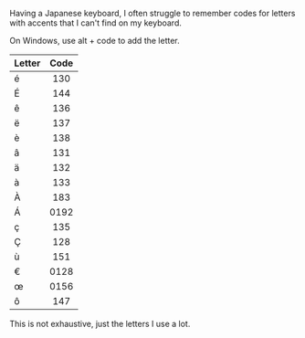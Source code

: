 Having a Japanese keyboard, I often struggle to remember codes for letters with accents that I can't find on my keyboard.

On Windows, use alt + code to add the letter.

| Letter        | Code          |
| ------------- |:-------------:|
| é    | 130  |
| É    | 144  |
| ê    | 136  |
| ë    | 137  |
| è    | 138  |
| â    | 131  |
| ä    | 132  |
| à    | 133  |
| À    | 183  |
| Á    | 0192 |
| ç    | 135  |
| Ç    | 128  |
| ù    | 151  |
| €    | 0128 |
| œ    | 0156 |
| ô    | 147 |


This is not exhaustive, just the letters I use a lot. 
